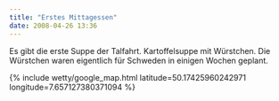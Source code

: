 ```yaml
---
title: "Erstes Mittagessen"
date: 2008-04-26 13:36
---
```

Es gibt die erste Suppe der Talfahrt. Kartoffelsuppe mit Würstchen. Die Würstchen waren eigentlich für Schweden in einigen Wochen geplant.

{% include wetty/google_map.html latitude=50.17425960242971 longitude=7.657127380371094 %}
